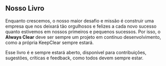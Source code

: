 ## Nosso Livro

Enquanto crescemos, o nosso maior desafio e missão é construir uma empresa que nos deixará tão orgulhosos e felizes a cada novo sucesso quanto estivemos em nossos primeiros e pequenos sucessos. Por isso, o **Always Clear** deve ser sempre um projeto em contínuo desenvolvimento, como a própria KeepClear sempre estará.

Esse livro é e sempre estará aberto, disponível para contribuições, sugestões, críticas e feedback, como todos devem sempre estar.

